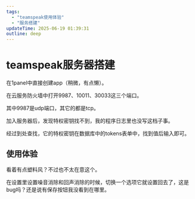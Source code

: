 ```yaml
---
tags: 
  - "teamspeak使用体验"
  - "服务搭建"
updateTime: 2025-06-19 01:39:31
outline: deep
---
```


# teamspeak服务器搭建

在1panel中直接创建app（稍微，有点懒）。

在云服务防火墙中打开9987、10011、30033这三个端口。

其中9987是udp端口，其它的都是tcp。

加入服务器后，发现特权密钥找不到，我的程序日志里也没写这档子事。

经过到处查找，它的特权密钥在数据库中的tokens表单中，找到值后输入即可。

## 使用体验

看着有点塑料风？不过也不太在意这个。

在设置里设置噪音消除和回声消除的时候，切换一个选项它就设置回去了，这是bug吗？还是说有保存按钮我没看到在哪里。
